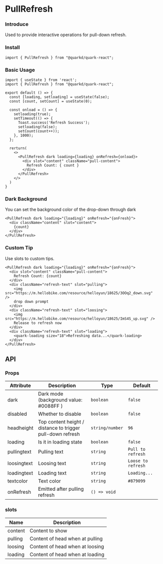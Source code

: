 # PullRefresh

### Introduce

Used to provide interactive operations for pull-down refresh.

### Install

```tsx
import { PullRefresh } from "@quarkd/quark-react";
```

### Basic Usage

```tsx
import { useState } from 'react';
import { PullRefresh } from "@quarkd/quark-react";

export default () => {
  const [loading, setloading] = useState(false);
  const [count, setCount] = useState(0);

  const onload = () => {
    setloading(true);
    setTimeout(() => {
      Toast.success('Refresh Success');
      setloading(false);
      setCount(count++));
    }, 1000);
  };

  rerturn(
    <>
      <PullRefresh dark loading={loading} onRefresh={onload}>
        <div slot="content" className="pull-content">
          Refresh Count: { count }
        </div>
      </PullRefresh>
    </>
  )
}
```

### Dark Background

You can set the background color of the drop-down through dark

```tsx
<PullRefresh dark loading="{loading}" onRefresh="{onFresh}">
  <div className="content" slot="content">
    {count}
  </div>
</PullRefresh>
```

### Custom Tip

Use slots to custom tips.

```tsx
<PullRefresh dark loading="{loading}" onRefresh="{onFresh}">
  <div slot="content" className="pull-content">
    Refresh Count: {count}
  </div>
  <div className="refresh-text" slot="pulling">
    <img src="https://m.hellobike.com/resource/helloyun/18625/3OOq2_down.svg" />
    drop down prompt
  </div>
  <div className="refresh-text" slot="loosing">
    <img src="https://m.hellobike.com/resource/helloyun/18625/ImS4S_up.svg" />
    Release to refresh now
  </div>
  <div className="refresh-text" slot="loading">
    <quark-loading size="18">Refreshing data...</quark-loading>
  </div>
</PullRefresh>
```

## API

### Props

| Attribute   | Description                                                | Type            | Default            |
| ----------- | ---------------------------------------------------------- | --------------- | ------------------ |
| dark        | Dark mode (background value: #0088FF )                     | `boolean`       | `false`            |
| disabled    | Whether to disable                                         | `boolean`       | `false`            |
| headheight  | Top content height / distance to trigger pull-down refresh | `string/number` | `96`               |
| loading     | Is it in loading state                                     | `boolean`       | `false`            |
| pullingtext | Pulling text                                               | `string`        | `Pull to refresh`  |
| loosingtext | Loosing text                                               | `string`        | `Loose to refresh` |
| loadingtext | Loading text                                               | `string`        | `Loading...`       |
| textcolor   | Text color                                                 | `string`        | `#879099`          |
| onRefresh   | Emitted after pulling refresh                              | `() => void`    |

### slots

| Name    | Description                     |
| ------- | ------------------------------- |
| content | Content to show                 |
| pulling | Content of head when at pulling |
| loosing | Content of head when at loosing |
| loading | Content of head when at loading |
